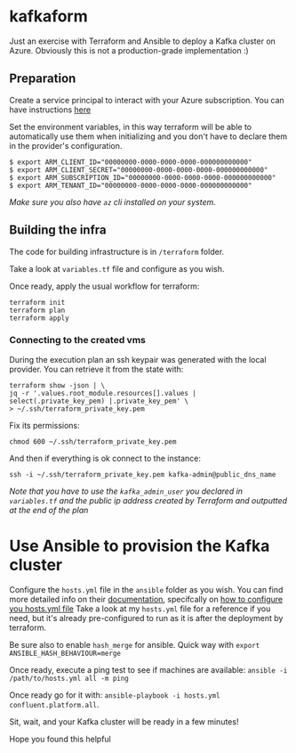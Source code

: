 # kafkaform
Just an exercise with Terraform and Ansible to deploy a Kafka cluster on Azure. Obviously this is not a production-grade implementation :)

## Preparation
Create a service principal to interact with your Azure subscription. You can have instructions [here](https://registry.terraform.io/providers/hashicorp/azurerm/latest/docs/guides/service_principal_client_secret)

Set the environment variables, in this way terraform will be able to automatically use them when initializing and you don't have to declare them in the provider's configuration.

```
$ export ARM_CLIENT_ID="00000000-0000-0000-0000-000000000000"
$ export ARM_CLIENT_SECRET="00000000-0000-0000-0000-000000000000"
$ export ARM_SUBSCRIPTION_ID="00000000-0000-0000-0000-000000000000"
$ export ARM_TENANT_ID="00000000-0000-0000-0000-000000000000"
```

_Make sure you also have `az` cli installed on your system._

## Building the infra
The code for building infrastructure is in `/terraform` folder.

Take a look at `variables.tf` file and configure as you wish.

Once ready, apply the usual workflow for terraform:
```
terraform init
terraform plan
terraform apply
```
### Connecting to the created vms
During the execution plan an ssh keypair was generated with the local provider. You can retrieve it from the state with:
```
terraform show -json | \
jq -r '.values.root_module.resources[].values | select(.private_key_pem) |.private_key_pem' \
> ~/.ssh/terraform_private_key.pem
```
Fix its permissions:
```
chmod 600 ~/.ssh/terraform_private_key.pem
```

And then if everything is ok connect to the instance:
```
ssh -i ~/.ssh/terraform_private_key.pem kafka-admin@public_dns_name
```
_Note that you have to use the `kafka_admin_user` you declared in `variables.tf` and the public ip address created by Terraform and outputted at the end of the plan_ 

# Use Ansible to provision the Kafka cluster
Configure the `hosts.yml` file in the `ansible` folder as you wish.
You can find more detailed info on their [documentation](https://docs.confluent.io/ansible/current/overview.html), specifcally on [how to configure you hosts.yml file](https://docs.confluent.io/ansible/current/ansible-prepare.html)
Take a look at my `hosts.yml` file for a reference if you need, but it's already pre-configured to run as it is after the deployment by terraform.

Be sure also to enable `hash_merge` for ansible. Quick way with `export ANSIBLE_HASH_BEHAVIOUR=merge`

Once ready, execute a ping test to see if machines are available:
`ansible -i /path/to/hosts.yml all -m ping`

Once ready go for it with:
`ansible-playbook -i hosts.yml confluent.platform.all`.

Sit, wait, and your Kafka cluster will be ready in a few minutes!

Hope you found this helpful